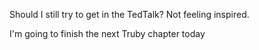 Should I still try to get in the TedTalk? Not feeling inspired.

I'm going to finish the next Truby chapter today

